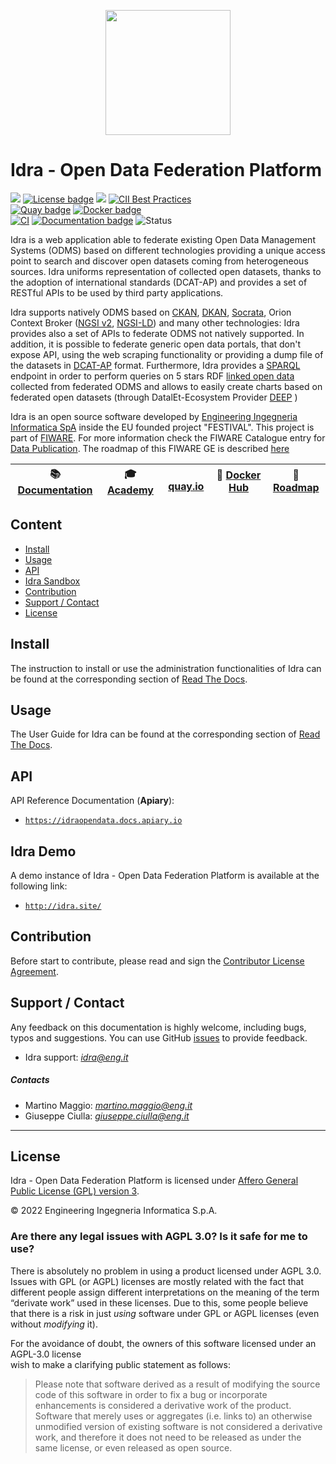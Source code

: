 <p align="center">
<img width="200" height="200" src="https://www.gravatar.com/avatar/78a3bb96d2bdda688ff42cd070a5e06d?s=200">
</p>

# Idra - Open Data Federation Platform

[![](https://nexus.lab.fiware.org/repository/raw/public/badges/chapters/data-publication.svg)](https://www.fiware.org/developers/catalogue/)
[![License badge](https://img.shields.io/github/license/OPSILab/Idra.svg)](https://opensource.org/licenses/AGPL-3.0)
[![](https://img.shields.io/badge/tag-fiware-orange.svg?logo=stackoverflow)](http://stackoverflow.com/questions/tagged/fiware+idra+fiware-idra)
[![CII Best Practices](https://bestpractices.coreinfrastructure.org/projects/4740/badge)](https://bestpractices.coreinfrastructure.org/projects/4740)
<br/>
[![Quay badge](https://img.shields.io/badge/quay.io-fiware%2Fidra-grey?logo=red%20hat&labelColor=EE0000)](https://quay.io/repository/fiware/idra)
[![Docker badge](https://img.shields.io/badge/docker-idraopendata%2Fidra-blue?logo=docker)](https://registry.hub.docker.com/r/idraopendata/idra/)
<br/>
[![CI](https://github.com/OPSILab/Idra/actions/workflows/ci.yml/badge.svg?branch=master)](https://github.com/OPSILab/Idra/actions/workflows/ci.yml)
[![Documentation badge](https://img.shields.io/readthedocs/idra.svg)](https://idra.readthedocs.io/en/latest/)
![Status](https://nexus.lab.fiware.org/repository/raw/public/badges/statuses/full.svg)

Idra is a web application able to federate existing Open Data Management Systems
(ODMS) based on different technologies providing a unique access point to search
and discover open datasets coming from heterogeneous sources. Idra uniforms
representation of collected open datasets, thanks to the adoption of
international standards (DCAT-AP) and provides a set of RESTful APIs to be used
by third party applications.

Idra supports natively ODMS based on [CKAN](https://ckan.org/),
[DKAN](https://getdkan.org/), [Socrata](https://socrata.com/), Orion Context
Broker
([NGSI v2](https://swagger.lab.fiware.org/?url=https://raw.githubusercontent.com/Fiware/specifications/master/OpenAPI/ngsiv2/ngsiv2-openapi.json), [NGSI-LD](https://www.etsi.org/deliver/etsi_gs/CIM/001_099/009/01.01.01_60/gs_CIM009v010101p.pdf))
and many other technologies: Idra provides also a set of APIs to federate ODMS
not natively supported. In addition, it is possible to federate generic open
data portals, that don't expose API, using the web scraping functionality or
providing a dump file of the datasets in
[DCAT-AP](https://joinup.ec.europa.eu/solution/dcat-application-profile-data-portals-europe)
format. Furthermore, Idra provides a
[SPARQL](https://www.w3.org/TR/sparql11-query/) endpoint in order to perform
queries on 5 stars RDF
[linked open data](https://dvcs.w3.org/hg/gld/raw-file/default/glossary/index.html)
collected from federated ODMS and allows to easily create charts based on
federated open datasets (through DatalEt-Ecosystem Provider
[DEEP](https://github.com/routetopa/deep2-components) )

Idra is an open source software developed by
[Engineering Ingegneria Informatica SpA](http://www.eng.it) inside the EU
founded project "FESTIVAL". This project is
part of [FIWARE](https://www.fiware.org/). For more information check the FIWARE
Catalogue entry for
[Data Publication](https://github.com/Fiware/catalogue/tree/master/data-publication). The roadmap of this FIWARE GE is described [here](./roadmap.md)

| :books: [Documentation](https://idra.rtfd.io/) | :mortar_board: [Academy](https://fiware-academy.readthedocs.io/en/latest/data-publication/idra/) | <img style="height:1em" src="https://quay.io/static/img/quay_favicon.png"/> [quay.io](https://quay.io/repository/fiware/idra) | :whale: [Docker Hub](https://hub.docker.com/r/idraopendata/idra) | :dart: [Roadmap](./roadmap.md) |
|---|---|---|---| --- |

## Content

-   [Install](#install)
-   [Usage](#usage)
-   [API](#api)
-   [Idra Sandbox](#idra-sandbox)
-   [Contribution](#contribution)
-   [Support / Contact](#support)
-   [License](#license)

## Install

The instruction to install or use the administration functionalities of Idra can
be found at the corresponding section of
[Read The Docs](https://idra.readthedocs.io/en/latest/admin/index.html).

## Usage

The User Guide for Idra can be found at the corresponding section of
[Read The Docs](https://idra.readthedocs.io/en/latest/user/index.html).

## API

API Reference Documentation (**Apiary**):

-   [`https://idraopendata.docs.apiary.io`](https://idraopendata.docs.apiary.io)

## Idra Demo

A demo instance of Idra - Open Data Federation Platform is available at the
following link:

-   [`http://idra.site/`](http://idra.site)

## Contribution

Before start to contribute, please read and sign the [Contributor License Agreement](https://github.com/OPSILab/Idra/blob/master/idra-individual-cla.pdf).

<a name="support"></a>

## Support / Contact

Any feedback on this documentation is highly welcome, including bugs, typos and
suggestions. You can use GitHub [issues](https://github.com/OPSILab/Idra/issues)
to provide feedback.

-   Idra support: [_idra@eng.it_](mailto:idra@eng.it)

##### Contacts

-   Martino Maggio: [_martino.maggio@eng.it_](mailto:martino.maggio@eng.it)
-   Giuseppe Ciulla: [_giuseppe.ciulla@eng.it_](mailto:giuseppe.ciulla@eng.it)

---

## License

Idra - Open Data Federation Platform is licensed under [Affero General Public License (GPL)
version 3](./LICENSE).

© 2022 Engineering Ingegneria Informatica S.p.A.

### Are there any legal issues with AGPL 3.0? Is it safe for me to use?

There is absolutely no problem in using a product licensed under AGPL 3.0. Issues with GPL 
(or AGPL) licenses are mostly related with the fact that different people assign different 
interpretations on the meaning of the term “derivate work” used in these licenses. Due to this,
some people believe that there is a risk in just _using_ software under GPL or AGPL licenses
(even without _modifying_ it).

For the avoidance of doubt, the owners of this software licensed under an AGPL-3.0 license  
wish to make a clarifying public statement as follows:

> Please note that software derived as a result of modifying the source code of this
> software in order to fix a bug or incorporate enhancements is considered a derivative 
> work of the product. Software that merely uses or aggregates (i.e. links to) an otherwise 
> unmodified version of existing software is not considered a derivative work, and therefore
> it does not need to be released as under the same license, or even released as open source.
